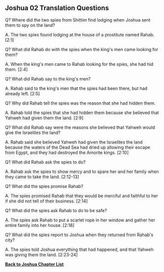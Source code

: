 ## Joshua 02 Translation Questions ##

Q? Where did the two spies from Shittim find lodging when Joshua sent them to spy on the land?

A. The two spies found lodging at the house of a prostitute named Rahab. [2:1]

Q? What did Rahab do with the spies when the king's men came looking for them?

A. When the king's men came to Rahab looking for the spies, she had hid them. [2:4]

Q? What did Rahab say to the king's men?

A. Rahab said to the king's men that the spies had been there, but had already left. [2:5]

Q? Why did Rahab tell the spies was the reason that she had hidden them.

A. Rahab told the spies that she had hidden them because she believed that Yahweh had given them the land. [2:9]

Q? What did Rahab say were the reasons she believed that Yahweh would give the Israelites the land?

A. Rahab said she believed Yahweh had given the Israelites the land because the waters of the Dead Sea had dried up allowing their escape from Egypt, and they had destroyed the Amorite kings. [2:10]

Q? What did Rahab ask the spies to do?

A. Rahab ask the spies to show mercy and to spare her and her family when they came to take the land. [2:12-13]

Q? What did the spies promise Rahab?

A. The spies promised Rahab that they would be merciful and faithful to her if she did not tell of their business. [2:14]

Q? What did the spies ask Rahab to do to be safe?

A. The spies ask Rahab to put a scarlet rope in her window and gather her entire family into her house. [2:18]

Q? What did the spies report to Joshua when they returned from Rahab's city?

A. The spies told Joshua everything that had happened, and that Yahweh was giving them the land. [2:23-24]

__[Back to Joshua Chapter List](./)__

